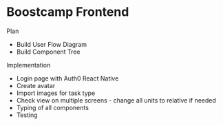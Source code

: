 # Boostcamp Frontend

Plan

- Build User Flow Diagram
- Build Component Tree

Implementation

- Login page with Auth0 React Native
- Create avatar
- Import images for task type
- Check view on multiple screens - change all units to relative if needed
- Typing of all components
- Testing
